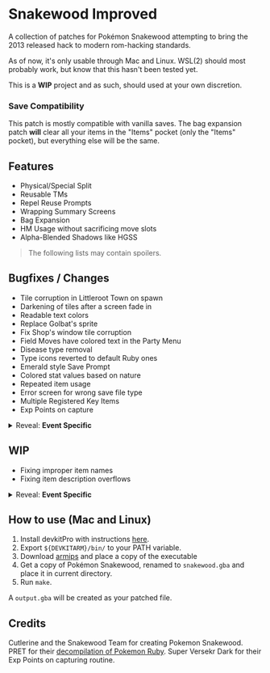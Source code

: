 # Snakewood Improved
A collection of patches for Pokémon Snakewood attempting to bring the 2013 released hack to modern rom-hacking standards.

As of now, it's only usable through Mac and Linux. WSL(2) should most probably work, but know that this hasn't been tested yet.

This is a **WIP** project and as such, should used at your own discretion. 

### Save Compatibility
This patch is mostly compatible with vanilla saves. The bag expansion patch **will** clear all your items in the "Items" pocket (only the "Items" pocket), but everything else will be the same.

## Features
- Physical/Special Split
- Reusable TMs
- Repel Reuse Prompts
- Wrapping Summary Screens
- Bag Expansion
- HM Usage without sacrificing move slots
- Alpha-Blended Shadows like HGSS

> The following lists may contain spoilers.

## Bugfixes / Changes
- Tile corruption in Littleroot Town on spawn
- Darkening of tiles after a screen fade in
- Readable text colors
- Replace Golbat's sprite
- Fix Shop's window tile corruption
- Field Moves have colored text in the Party Menu
- Disease type removal
- Type icons reverted to default Ruby ones
- Emerald style Save Prompt
- Colored stat values based on nature
- Repeated item usage
- Error screen for wrong save file type
- Multiple Registered Key Items
- Exp Points on capture

<details>

<summary>Reveal: <b>Event Specific</b></summary>

- Fix the palette issue for Meteor's portrait
- Use any Electric moves for SS Cangrejo's elevator event
- Avoid softlock after losing the Senex battle
- Set respawn point in Sootopolis City before heading to Sootopolis Heights
- Hard Disk Solo is obtained without having to catch Roclobster

</details>

## WIP
- Fixing improper item names
- Fixing item description overflows

<details>

<summary>Reveal: <b>Event Specific</b></summary>

- Fixed some cutscene event movement issues
  - In Route 101, the first zombie cutscene uses the slide movements
  - In Verdanturf Ruins, both Alicia and Pestilence have their exit movements stop at the edge of the screen
  - In Mauville City, Chloe walks into the Hombone and later into the former Chef

</details>


## How to use (Mac and Linux)
1. Install devkitPro with instructions [here](https://devkitpro.org/wiki/Getting_Started).
2. Export `${DEVKITARM}/bin/` to your PATH variable.
3. Download [armips](https://github.com/Kingcom/armips) and place a copy of the executable
3. Get a copy of Pokémon Snakewood, renamed to `snakewood.gba` and place it in current directory.
4. Run `make`.

A `output.gba` will be created as your patched file.

## Credits
Cutlerine and the Snakewood Team for creating Pokemon Snakewood.  
PRET for their [decompilation of Pokemon Ruby](https://github.com/pret/pokeruby).
Super Versekr Dark for their Exp Points on capturing routine.